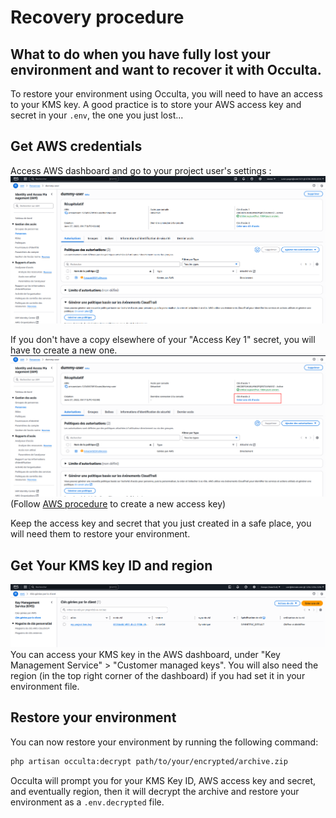 # Recovery procedure
## What to do when you have fully lost your environment and want to recover it with Occulta.
To restore your environment using Occulta, you will need to have an access to your KMS key.
A good practice is to store your AWS access key and secret in your `.env`, the one you just lost...

## Get AWS credentials
Access AWS dashboard and go to your project user's settings :
![aws-user-dashboard.png](aws-user-dashboard.png)

If you don't have a copy elsewhere of your "Access Key 1" secret, you will have to create a new one.
![aws-user-dashboard-new-credentials.png](aws-user-dashboard-new-credentials.png)
(Follow [AWS procedure](https://docs.aws.amazon.com/IAM/latest/UserGuide/id_credentials_access-keys.html) to create a new access key)

Keep the access key and secret that you just created in a safe place, you will need them to restore your environment.

## Get Your KMS key ID and region
![aws-kms-key.png](aws-kms-key.png)
You can access your KMS key in the AWS dashboard, under "Key Management Service" > "Customer managed keys".
You will also need the region (in the top right corner of the dashboard) if you had set it in your environment file.

## Restore your environment
You can now restore your environment by running the following command:
```bash
php artisan occulta:decrypt path/to/your/encrypted/archive.zip
```

Occulta will prompt you for your KMS Key ID, AWS access key and secret, and eventually region, then it will decrypt the archive and restore your environment as a `.env.decrypted` file.

